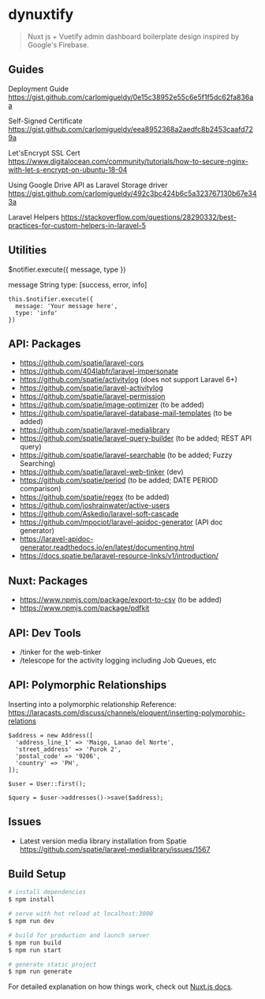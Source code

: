 # dynuxtify

> Nuxt js + Vuetify admin dashboard boilerplate design inspired by Google&#39;s Firebase.

## Guides

Deployment Guide
https://gist.github.com/carlomigueldy/0e15c38952e55c6e5f1f5dc62fa836aa

Self-Signed Certificate
https://gist.github.com/carlomigueldy/eea8952368a2aedfc8b2453caafd729a

Let'sEncrypt SSL Cert
https://www.digitalocean.com/community/tutorials/how-to-secure-nginx-with-let-s-encrypt-on-ubuntu-18-04

Using Google Drive API as Laravel Storage driver
https://gist.github.com/carlomigueldy/492c3bc424b6c5a323767130b67e343a

Laravel Helpers
https://stackoverflow.com/questions/28290332/best-practices-for-custom-helpers-in-laravel-5

## Utilities

$notifier.execute({ message, type })

message String
type: [success, error, info]
```
this.$notifier.execute({
  message: 'Your message here',
  type: 'info'
})
```

## API: Packages

- https://github.com/spatie/laravel-cors
- https://github.com/404labfr/laravel-impersonate
- https://github.com/spatie/activitylog (does not support Laravel 6+)
- https://github.com/spatie/laravel-activitylog
- https://github.com/spatie/laravel-permission
- https://github.com/spatie/image-optimizer (to be added)
- https://github.com/spatie/laravel-database-mail-templates (to be added)
- https://github.com/spatie/laravel-medialibrary
- https://github.com/spatie/laravel-query-builder (to be added; REST API query)
- https://github.com/spatie/laravel-searchable (to be added; Fuzzy Searching)
- https://github.com/spatie/laravel-web-tinker (dev)
- https://github.com/spatie/period (to be added; DATE PERIOD comparison)
- https://github.com/spatie/regex (to be added) 
- https://github.com/joshrainwater/active-users 
- https://github.com/Askedio/laravel-soft-cascade 
- https://github.com/mpociot/laravel-apidoc-generator (API doc generator)
- https://laravel-apidoc-generator.readthedocs.io/en/latest/documenting.html
- https://docs.spatie.be/laravel-resource-links/v1/introduction/

## Nuxt: Packages
- https://www.npmjs.com/package/export-to-csv (to be added)
- https://www.npmjs.com/package/pdfkit 

## API: Dev Tools
- /tinker for the web-tinker
- /telescope for the activity logging including Job Queues, etc

## API: Polymorphic Relationships

Inserting into a polymorphic relationship
Reference: https://laracasts.com/discuss/channels/eloquent/inserting-polymorphic-relations

```
$address = new Address([
  'address_line_1' => 'Maigo, Lanao del Norte',
  'street_address' => 'Purok 2',
  'postal_code' => '9206',
  'country' => 'PH',
]);
  
$user = User::first();

$query = $user->addresses()->save($address);
```

## Issues
- Latest version media library installation from Spatie https://github.com/spatie/laravel-medialibrary/issues/1567 


## Build Setup

```bash
# install dependencies
$ npm install

# serve with hot reload at localhost:3000
$ npm run dev

# build for production and launch server
$ npm run build
$ npm run start

# generate static project
$ npm run generate
```

For detailed explanation on how things work, check out [Nuxt.js docs](https://nuxtjs.org).
